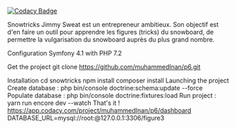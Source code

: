 
[![Codacy Badge](https://api.codacy.com/project/badge/Grade/6777a3bd19964ddfa27458772790518c)](https://app.codacy.com/app/muhammedInan/p6?utm_source=github.com&utm_medium=referral&utm_content=muhammedInan/p6&utm_campaign=Badge_Grade_Dashboard)

Snowtricks
Jimmy Sweat est un entrepreneur ambitieux. Son objectif est d'en faire un outil pour apprendre les figures (tricks) du snowboard, de permettre la vulgarisation du snowboard auprès du plus grand nombre.

Configuration
Symfony 4.1 with PHP 7.2

Get the project
git clone https://github.com/muhammedInan/p6.git

Installation
cd snowtricks
npm install
composer install
Launching the project
Create database : php bin/console doctrine:schema:update --force
Populate database : php bin/console doctrine:fixtures:load
Run project : yarn run encore dev --watch
That's it !
https://app.codacy.com/project/muhammedInan/p6/dashboard
DATABASE_URL=mysql://root:@127.0.0.1:3306/figure3
